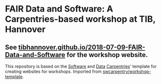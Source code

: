 # FAIR Data and Software: A Carpentries-based workshop at TIB, Hannover

## See [tibhannover.github.io/2018-07-09-FAIR-Data-and-Software](https://tibhannover.github.io/2018-07-09-FAIR-Data-and-Software/) for the workshop website.

This repository is based on the [Software](https://software-carpentry.org)
and [Data](https://datacarpentry.org) [Carpentries](https://carpentries.org/)'
template for creating websites for workshops.
Imported from [swcarpentry/workshop-template](https://github.com/carpentries/workshop-template).
